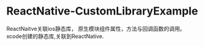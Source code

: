 # ReactNative-CustomLibraryExample
ReactNaitve关联ios静态库，  原生模块组件属性，方法与回调函数的调用。xcode创建的静态库,关联到ReactNative.  
